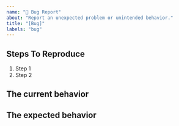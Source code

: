 ```yaml
---
name: "🐛 Bug Report"
about: "Report an unexpected problem or unintended behavior."
title: "[Bug]"
labels: "bug"
---
```


<!--
Please provide a clear and concise description of what the bug is. Include
screenshots if needed. Please make sure your issue has not already been fixed.
-->

## Steps To Reproduce

1. Step 1
2. Step 2

## The current behavior

## The expected behavior
